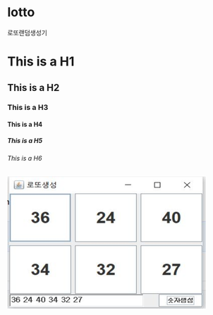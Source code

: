 # lotto
로또랜덤생성기

# This is a H1
## This is a H2
### This is a H3
#### This is a H4
##### This is a H5
###### This is a H6


<img src="https://github.com/kairos6/lotto/blob/main/screen.JPG" width="450px" height="300px" title="px(픽셀) 크기 설정" alt="lottto"></img><br/>
